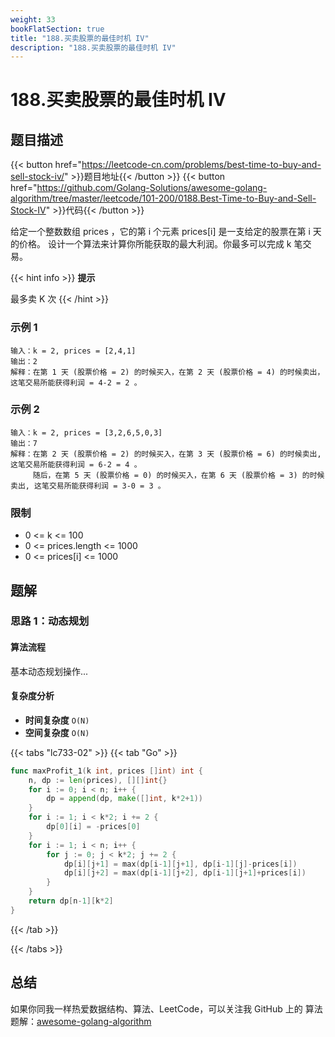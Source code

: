 ```yaml
---
weight: 33
bookFlatSection: true
title: "188.买卖股票的最佳时机 IV"
description: "188.买卖股票的最佳时机 IV"
---
```


# 188.买卖股票的最佳时机 IV

## 题目描述

{{< button href="https://leetcode-cn.com/problems/best-time-to-buy-and-sell-stock-iv/" >}}题目地址{{< /button >}}
{{< button href="https://github.com/Golang-Solutions/awesome-golang-algorithm/tree/master/leetcode/101-200/0188.Best-Time-to-Buy-and-Sell-Stock-IV" >}}代码{{< /button >}}

给定一个整数数组 prices ，它的第 i 个元素 prices[i] 是一支给定的股票在第 i 天的价格。
设计一个算法来计算你所能获取的最大利润。你最多可以完成 k 笔交易。

{{< hint info >}}
**提示**

最多卖 K 次
{{< /hint >}}

### **示例 1**

```text
输入：k = 2, prices = [2,4,1]
输出：2
解释：在第 1 天 (股票价格 = 2) 的时候买入，在第 2 天 (股票价格 = 4) 的时候卖出，这笔交易所能获得利润 = 4-2 = 2 。
```

### **示例 2**

```text
输入：k = 2, prices = [3,2,6,5,0,3]
输出：7
解释：在第 2 天 (股票价格 = 2) 的时候买入，在第 3 天 (股票价格 = 6) 的时候卖出, 这笔交易所能获得利润 = 6-2 = 4 。
     随后，在第 5 天 (股票价格 = 0) 的时候买入，在第 6 天 (股票价格 = 3) 的时候卖出, 这笔交易所能获得利润 = 3-0 = 3 。
```

### **限制**

- 0 <= k <= 100
- 0 <= prices.length <= 1000
- 0 <= prices[i] <= 1000

## 题解

### 思路 1：**动态规划**

#### 算法流程

基本动态规划操作...

#### 复杂度分析

- **时间复杂度** `O(N)`
- **空间复杂度** `O(N)`

{{< tabs "lc733-02" >}}
{{< tab "Go" >}}

```go
func maxProfit_1(k int, prices []int) int {
	n, dp := len(prices), [][]int{}
	for i := 0; i < n; i++ {
		dp = append(dp, make([]int, k*2+1))
	}
	for i := 1; i < k*2; i += 2 {
		dp[0][i] = -prices[0]
	}
	for i := 1; i < n; i++ {
		for j := 0; j < k*2; j += 2 {
			dp[i][j+1] = max(dp[i-1][j+1], dp[i-1][j]-prices[i])
			dp[i][j+2] = max(dp[i-1][j+2], dp[i-1][j+1]+prices[i])
		}
	}
	return dp[n-1][k*2]
}
```

{{< /tab >}}

{{< /tabs >}}

## 总结

如果你同我一样热爱数据结构、算法、LeetCode，可以关注我 GitHub 上的 算法 题解：[awesome-golang-algorithm](https://github.com/Golang-Solutions/awesome-golang-algorithm)
